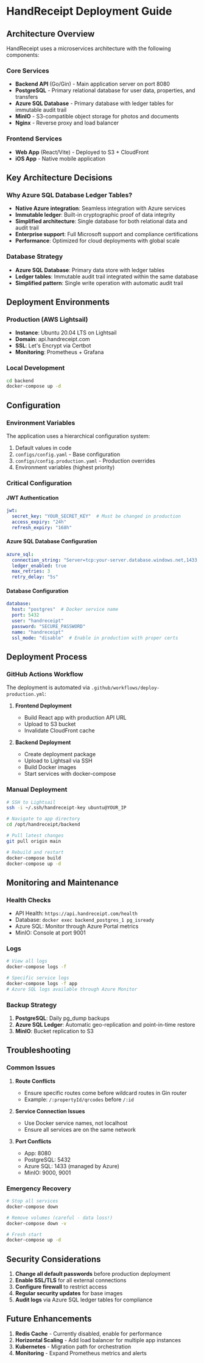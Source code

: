 # HandReceipt Deployment Guide

## Architecture Overview

HandReceipt uses a microservices architecture with the following components:

### Core Services
- **Backend API** (Go/Gin) - Main application server on port 8080
- **PostgreSQL** - Primary relational database for user data, properties, and transfers
- **Azure SQL Database** - Primary database with ledger tables for immutable audit trail
- **MinIO** - S3-compatible object storage for photos and documents
- **Nginx** - Reverse proxy and load balancer

### Frontend Services
- **Web App** (React/Vite) - Deployed to S3 + CloudFront
- **iOS App** - Native mobile application

## Key Architecture Decisions

### Why Azure SQL Database Ledger Tables?
- **Native Azure integration**: Seamless integration with Azure services
- **Immutable ledger**: Built-in cryptographic proof of data integrity
- **Simplified architecture**: Single database for both relational data and audit trail
- **Enterprise support**: Full Microsoft support and compliance certifications
- **Performance**: Optimized for cloud deployments with global scale

### Database Strategy
- **Azure SQL Database**: Primary data store with ledger tables
- **Ledger tables**: Immutable audit trail integrated within the same database
- **Simplified pattern**: Single write operation with automatic audit trail

## Deployment Environments

### Production (AWS Lightsail)
- **Instance**: Ubuntu 20.04 LTS on Lightsail
- **Domain**: api.handreceipt.com
- **SSL**: Let's Encrypt via Certbot
- **Monitoring**: Prometheus + Grafana

### Local Development
```bash
cd backend
docker-compose up -d
```

## Configuration

### Environment Variables
The application uses a hierarchical configuration system:
1. Default values in code
2. `configs/config.yaml` - Base configuration
3. `configs/config.production.yaml` - Production overrides
4. Environment variables (highest priority)

### Critical Configuration

#### JWT Authentication
```yaml
jwt:
  secret_key: "YOUR_SECRET_KEY"  # Must be changed in production
  access_expiry: "24h"
  refresh_expiry: "168h"
```

#### Azure SQL Database Configuration
```yaml
azure_sql:
  connection_string: "Server=tcp:your-server.database.windows.net,1433;Database=handreceipt;Authentication=Active Directory Default;"
  ledger_enabled: true
  max_retries: 3
  retry_delay: "5s"
```

#### Database Configuration
```yaml
database:
  host: "postgres"  # Docker service name
  port: 5432
  user: "handreceipt"
  password: "SECURE_PASSWORD"
  name: "handreceipt"
  ssl_mode: "disable"  # Enable in production with proper certs
```

## Deployment Process

### GitHub Actions Workflow
The deployment is automated via `.github/workflows/deploy-production.yml`:

1. **Frontend Deployment**
   - Build React app with production API URL
   - Upload to S3 bucket
   - Invalidate CloudFront cache

2. **Backend Deployment**
   - Create deployment package
   - Upload to Lightsail via SSH
   - Build Docker images
   - Start services with docker-compose

### Manual Deployment
```bash
# SSH to Lightsail
ssh -i ~/.ssh/handreceipt-key ubuntu@YOUR_IP

# Navigate to app directory
cd /opt/handreceipt/backend

# Pull latest changes
git pull origin main

# Rebuild and restart
docker-compose build
docker-compose up -d
```

## Monitoring and Maintenance

### Health Checks
- API Health: `https://api.handreceipt.com/health`
- Database: `docker exec backend_postgres_1 pg_isready`
- Azure SQL: Monitor through Azure Portal metrics
- MinIO: Console at port 9001

### Logs
```bash
# View all logs
docker-compose logs -f

# Specific service logs
docker-compose logs -f app
# Azure SQL logs available through Azure Monitor
```

### Backup Strategy
1. **PostgreSQL**: Daily pg_dump backups
2. **Azure SQL Ledger**: Automatic geo-replication and point-in-time restore
3. **MinIO**: Bucket replication to S3

## Troubleshooting

### Common Issues

1. **Route Conflicts**
   - Ensure specific routes come before wildcard routes in Gin router
   - Example: `/:propertyId/qrcodes` before `/:id`

2. **Service Connection Issues**
   - Use Docker service names, not localhost
   - Ensure all services are on the same network

3. **Port Conflicts**
   - App: 8080
   - PostgreSQL: 5432
   - Azure SQL: 1433 (managed by Azure)
   - MinIO: 9000, 9001

### Emergency Recovery
```bash
# Stop all services
docker-compose down

# Remove volumes (careful - data loss!)
docker-compose down -v

# Fresh start
docker-compose up -d
```

## Security Considerations

1. **Change all default passwords** before production deployment
2. **Enable SSL/TLS** for all external connections
3. **Configure firewall** to restrict access
4. **Regular security updates** for base images
5. **Audit logs** via Azure SQL ledger tables for compliance

## Future Enhancements

1. **Redis Cache** - Currently disabled, enable for performance
2. **Horizontal Scaling** - Add load balancer for multiple app instances
3. **Kubernetes** - Migration path for orchestration
4. **Monitoring** - Expand Prometheus metrics and alerts 